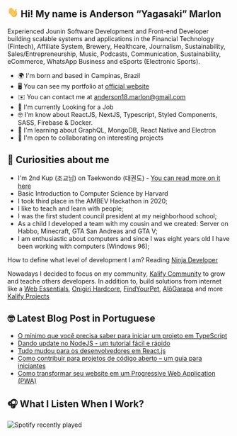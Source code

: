 <!-- <img src="https://pbs.twimg.com/profile_banners/994763945331384320/1683254608/1500x500"/> -->

<img src="https://github.com/tairosonloa/tairosonloa/blob/main/assets/wave.gif?raw=true" width="25px"/> Hi! My name is Anderson “Yagasaki” Marlon
----------------------------

Experienced Jounin Software Development and Front-end Developer building scalable systems and applications in the Financial Technology (Fintech), Affiliate System, Brewery, Healthcare, Journalism, Sustainability, Sales/Entrepreneurship, Music, Podcasts, Communication, Sustainability, eCommerce, WhatsApp Business and eSports (Electronic Sports).

- 🌍  I'm born and based in Campinas, Brazil
- 🖥️  You can see my portfolio at [official website](http://yagasaki.vercel.app/about)
- ✉️  You can contact me at [anderson18.marlon@gmail.com](mailto:anderson18.marlon@gmail.com)
- 🚀  I'm currently Looking for a Job
- 🤓  I'm know about ReactJS, NextJS, Typescript, Styled Components, SASS, Firebase & Docker.
- 🧠  I'm learning about GraphQL, MongoDB, React Native and Electron
- 🤝  I'm open to collaborating on interesting projects

🚀 Curiosities about me
----------------------------

- I'm 2nd Kup (조교님) on Taekwondo (대권도) - [You can read more on it here](https://yagasaki.dev/taekwondo)
- Basic Introduction to Computer Science by Harvard
- I took third place in the AMBEV Hackathon in 2020;
- I like to teach and learn with people;
- I was the first student council president at my neighborhood school;
- As a child I developed a team with my cousin and we created: Server on Habbo, Minecraft, GTA San Andreas and GTA V;
- I am enthusiastic about computers and since I was eight years old I have been working with computers (Windows 96);

How to define what level of development I am? Reading [Ninja Developer](https://github.com/Yagasaki7K/ninja-developer)

Nowadays I decided to focus on my community, [Kalify Community](https://discord.gg/jhSepmE7nN) to grow and teache others developers. In addition to, build solutions from internet like a [Web Essentials](https://webessentials.vercel.app), [Onigiri Hardcore](https://onigirihardcore.vercel.app), [FindYourPet](https://findyourpet.vercel.app), [AlôGarapa](https://alogarapa.vercel.app/) and more [Kalify Projects](https://kalify.vercel.app/projetos)

🤓 Latest Blog Post in Portuguese
----------------------------
- [O mínimo que você precisa saber para iniciar um projeto em TypeScript](https://yagasaki.dev/blog/o-minimo-que-voce-precisa-saber-para-iniciar-um-projeto-em-typescript)
- [Dando update no NodeJS - um tutorial fácil e rápido](https://yagasaki.dev/blog/dando-update-no-node-js-um-tutorial-f%C3%A1cil-e-r%C3%A1pido)
- [Tudo mudou para os desenvolvedores em React.js](https://yagasaki.dev/blog/tudo-mudou-para-os-desenvolvedores-em-react-js)
- [Como contribuir para projetos de código aberto – um guia para iniciantes](https://yagasaki.dev/blog/como-contribuir-para-projetos-de-c%C3%B3digo-aberto-um-guia-para-iniciantes)
- [Como transformar seu website em um Progressive Web Application (PWA)](https://yagasaki.dev/blog/como-transformar-seu-website-em-um-progressive-web-application-pwa)

 🎧 What I Listen When I Work?
 ----------------------------
 ![Spotify recently played](https://spotify-recently-played-readme.vercel.app/api?user=12143229276&width=600)
